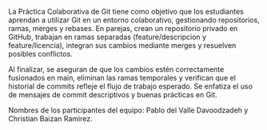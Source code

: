 La Práctica Colaborativa de Git tiene como objetivo que los estudiantes aprendan a utilizar Git en un entorno colaborativo, gestionando repositorios, ramas, merges y rebases. En parejas, crean un repositorio privado en GitHub, trabajan en ramas separadas (feature/descripcion y feature/licencia), integran sus cambios mediante merges y resuelven posibles conflictos.

Al finalizar, se aseguran de que los cambios estén correctamente fusionados en main, eliminan las ramas temporales y verifican que el historial de commits refleje el flujo de trabajo esperado. Se enfatiza el uso de mensajes de commit descriptivos y buenas prácticas en Git.

Nombres de los participantes del equipo: Pablo del Valle Davoodzadeh y Christian Baizan Ramirez.